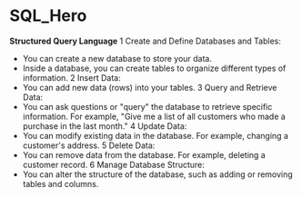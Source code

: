 # SQL_Hero
**Structured Query Language**
1 Create and Define Databases and Tables:
 - You can create a new database to store your data.
 - Inside a database, you can create tables to organize different types of information.
2 Insert Data:
 - You can add new data (rows) into your tables.
3 Query and Retrieve Data:
 - You can ask questions or "query" the database to retrieve specific information. For example, "Give me a list of all customers who made a purchase in the last month."
4 Update Data:
 - You can modify existing data in the database. For example, changing a customer's address.
5 Delete Data:
 - You can remove data from the database. For example, deleting a customer record.
6 Manage Database Structure:
 - You can alter the structure of the database, such as adding or removing tables and columns.

